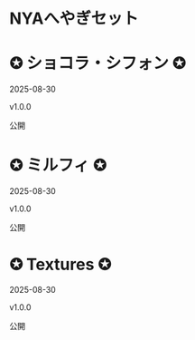 # NYAへやぎセット

# ✪ ショコラ・シフォン ✪

2025-08-30

v1.0.0

公開

# ✪ ミルフィ ✪

2025-08-30

v1.0.0

公開


# ✪ Textures ✪

2025-08-30

v1.0.0

公開
